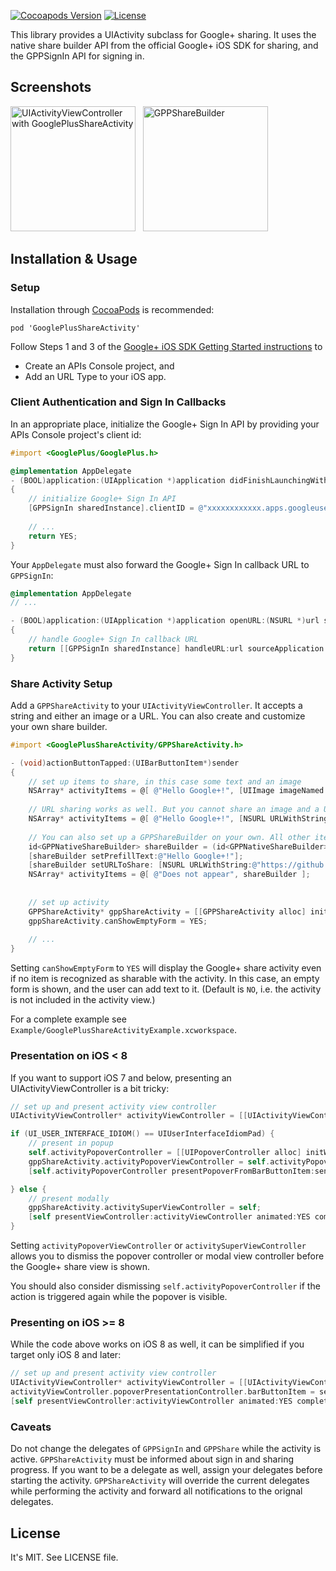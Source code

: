 [![Cocoapods Version](http://img.shields.io/cocoapods/v/GooglePlusShareActivity.svg?style=flat)](http://cocoapods.org/?q=GooglePlusShareActivity) [![License](http://img.shields.io/cocoapods/l/GooglePlusShareActivity.svg?style=flat)](https://github.com/lysannschlegel/GooglePlusShareActivity/blob/master/LICENSE)

This library provides a UIActivity subclass for Google+ sharing. It uses the native share builder API from the official Google+ iOS SDK for sharing, and the GPPSignIn API for signing in.

## Screenshots

<img src="https://github.com/lysannschlegel/GooglePlusShareActivity/wiki/screenshots/UIActivityViewController.png" alt="UIActivityViewController with GooglePlusShareActivity" width="200px"/> &nbsp;
<img src="https://github.com/lysannschlegel/GooglePlusShareActivity/wiki/screenshots/GPPShareBuilder_text.png" alt="GPPShareBuilder" width="200px"/>

## Installation & Usage

### Setup

Installation through [CocoaPods](http://cocoapods.org/) is recommended:
```
pod 'GooglePlusShareActivity'
```

Follow Steps 1 and 3 of the [Google+ iOS SDK Getting Started instructions](https://developers.google.com/+/mobile/ios/getting-started) to

  * Create an APIs Console project, and
  * Add an URL Type to your iOS app.

### Client Authentication and Sign In Callbacks

In an appropriate place, initialize the Google+ Sign In API by providing your APIs Console project's client id:

``` objective-c
#import <GooglePlus/GooglePlus.h>

@implementation AppDelegate
- (BOOL)application:(UIApplication *)application didFinishLaunchingWithOptions:(NSDictionary *)launchOptions
{
    // initialize Google+ Sign In API
    [GPPSignIn sharedInstance].clientID = @"xxxxxxxxxxxx.apps.googleusercontent.com";
    
    // ...
    return YES;
}
```

Your `AppDelegate` must also forward the Google+ Sign In callback URL to `GPPSignIn`:

``` objective-c
@implementation AppDelegate
// ...

- (BOOL)application:(UIApplication *)application openURL:(NSURL *)url sourceApplication:(NSString *)sourceApplication annotation:(id)annotation
{
    // handle Google+ Sign In callback URL
    return [[GPPSignIn sharedInstance] handleURL:url sourceApplication:sourceApplication annotation:annotation];
}
```

### Share Activity Setup

Add a `GPPShareActivity` to your `UIActivityViewController`.
It accepts a string and either an image or a URL. You can also create and customize your own share builder.

``` objective-c
#import <GooglePlusShareActivity/GPPShareActivity.h>

- (void)actionButtonTapped:(UIBarButtonItem*)sender
{
    // set up items to share, in this case some text and an image
    NSArray* activityItems = @[ @"Hello Google+!", [UIImage imageNamed:@"example.jpg"] ];
    
    // URL sharing works as well. But you cannot share an image and a URL at the same time :(
    NSArray* activityItems = @[ @"Hello Google+!", [NSURL URLWithString:@"https://github.com/lysannschlegel/GooglePlusShareActivity"] ];
    
    // You can also set up a GPPShareBuilder on your own. All other items will be ignored
    id<GPPNativeShareBuilder> shareBuilder = (id<GPPNativeShareBuilder>)[GPPShare sharedInstance].nativeShareDialog;
    [shareBuilder setPrefillText:@"Hello Google+!"];
    [shareBuilder setURLToShare: [NSURL URLWithString:@"https://github.com/lysannschlegel/GooglePlusShareActivity"]];
    NSArray* activityItems = @[ @"Does not appear", shareBuilder ];
    
    
    // set up activity
    GPPShareActivity* gppShareActivity = [[GPPShareActivity alloc] init];
    gppShareActivity.canShowEmptyForm = YES;
    
    // ...
}
```

Setting `canShowEmptyForm` to `YES` will display the Google+ share activity even if no item is recognized as sharable with the activity. In this case, an empty form is shown, and the user can add text to it. (Default is `NO`, i.e. the activity is not included in the activity view.)

For a complete example see `Example/GooglePlusShareActivityExample.xcworkspace`.

### Presentation on iOS < 8

If you want to support iOS 7 and below, presenting an UIActivityViewController is a bit tricky:
 
``` objective-c
// set up and present activity view controller
UIActivityViewController* activityViewController = [[UIActivityViewController alloc] initWithActivityItems:activityItems applicationActivities:@[gppShareActivity]];

if (UI_USER_INTERFACE_IDIOM() == UIUserInterfaceIdiomPad) {
    // present in popup
    self.activityPopoverController = [[UIPopoverController alloc] initWithContentViewController:activityViewController];
    gppShareActivity.activityPopoverViewController = self.activityPopoverController;
    [self.activityPopoverController presentPopoverFromBarButtonItem:sender permittedArrowDirections:UIPopoverArrowDirectionAny animated:YES];

} else {
    // present modally
    gppShareActivity.activitySuperViewController = self;
    [self presentViewController:activityViewController animated:YES completion:NULL];
}
```

Setting `activityPopoverViewController` or `activitySuperViewController` allows you to dismiss the popover controller or modal view controller before the Google+ share view is shown.

You should also consider dismissing `self.activityPopoverController` if the action is triggered again while the popover is visible.

### Presenting on iOS >= 8

While the code above works on iOS 8 as well, it can be simplified if you target only iOS 8 and later:

``` objective-c
// set up and present activity view controller
UIActivityViewController* activityViewController = [[UIActivityViewController alloc] initWithActivityItems:activityItems applicationActivities:@[gppShareActivity]];
activityViewController.popoverPresentationController.barButtonItem = sender;
[self presentViewController:activityViewController animated:YES completion:NULL];
```

### Caveats

Do not change the delegates of `GPPSignIn` and `GPPShare` while the activity is active. `GPPShareActivity` must be informed about sign in and sharing progress.
If you want to be a delegate as well, assign your delegates before starting the activity. `GPPShareActivity` will override the current delegates while performing the activity and forward all notifications to the orignal delegates.

## License

It's MIT. See LICENSE file.

